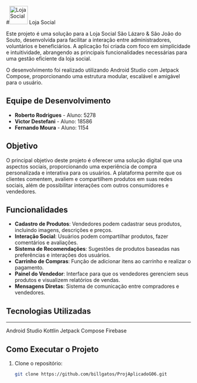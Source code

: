 #<img src="[URL-da-imagem](https://www.google.com/imgres?q=png%20loja%20social%20icone&imgurl=https%3A%2F%2Fcdn-icons-png.flaticon.com%2F512%2F5131%2F5131611.png&imgrefurl=https%3A%2F%2Fwww.flaticon.com%2Fbr%2Ficone-gratis%2Floja-local_5131611&docid=bpyNvR82MBvNDM&tbnid=DDBOWDlQUtco7M&vet=12ahUKEwjTksLxwd6KAxWW-wIHHfy7NvoQM3oECBwQAA..i&w=512&h=512&hcb=2&ved=2ahUKEwjTksLxwd6KAxWW-wIHHfy7NvoQM3oECBwQAA)" alt="Loja Social" width="50" height="50"> Loja Social

Este projeto é uma solução para a Loja Social São Lázaro & São João do Souto, desenvolvida para facilitar a interação entre administradores, voluntários e beneficiários. A aplicação foi criada com foco em simplicidade e intuitividade, abrangendo as principais funcionalidades necessárias para uma gestão eficiente da loja social.

O desenvolvimento foi realizado utilizando Android Studio com Jetpack Compose, proporcionando uma estrutura modular, escalável e amigável para o usuário.

## Equipe de Desenvolvimento

- **Roberto Rodrigues** - Aluno: 5278
- **Victor Destefani** - Aluno: 18586
- **Fernando Moura** - Aluno: 1154

## Objetivo

O principal objetivo deste projeto é oferecer uma solução digital que una aspectos sociais, proporcionando uma experiência de compra personalizada e interativa para os usuários. A plataforma permite que os clientes comentem, avaliem e compartilhem produtos em suas redes sociais, além de possibilitar interações com outros consumidores e vendedores.

## Funcionalidades

- **Cadastro de Produtos**: Vendedores podem cadastrar seus produtos, incluindo imagens, descrições e preços.
- **Interação Social**: Usuários podem compartilhar produtos, fazer comentários e avaliações.
- **Sistema de Recomendações**: Sugestões de produtos baseadas nas preferências e interações dos usuários.
- **Carrinho de Compras**: Função de adicionar itens ao carrinho e realizar o pagamento.
- **Painel do Vendedor**: Interface para que os vendedores gerenciem seus produtos e visualizem relatórios de vendas.
- **Mensagens Diretas**: Sistema de comunicação entre compradores e vendedores.

## Tecnologias Utilizadas

 ***********
 Android Studio
 Kottlin
 Jetpack Compose
 Firebase

## Como Executar o Projeto

1. Clone o repositório:
   ```bash
   git clone https://github.com/billgatos/ProjAplicadoG06.git
